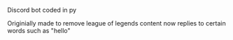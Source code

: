 Discord bot coded in py

Originially made to remove league of legends content 
now replies to certain words such as "hello"
